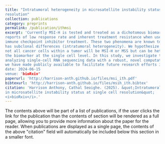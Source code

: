 ```yaml
---
title: "Intratumoral heterogeneity in microsatellite instability status at single cell
resolution"
collection: publications
category: preprints
permalink: /publication/ithmsi
excerpt: 'Currently MSI-H is tested and treated as a dichotomous biomarker. However, there are
reports of low response rate and inherent treatment resistance when used to help guide 
immune checkpoint inhibitor treatment. These two phenomena are known to occur when a tumor 
has subclonal differences (intratumoral heterogeneity). We hypothesize based on this, that 
not all cancer cells within a tumor will be MSI-H or MSS but can be heterogeneous for 
the biomarker at the single cell level. In this study, we investigate this hypothesis by 
analyzing single-cell RNA sequencing data with a robust, novel computational pipeline that 
we have made publicly available to facilitate future research efforts in this area.
date: 2024-06-15
venue: 'bioRxiv'
paperurl: 'http://harrison-anth.github.io/files/msi_ith.pdf'
bibtexurl: 'http://harrison-anth.github.io/files/msih_ith.bibtex'
citation: 'Harrison Anthony, Cathal Seoighe. (2025). &quot;Intratumoral heterogeneity 
in microsatellite instability status at single cell resolution&quot; 
<i>bioRxiv</i>.'
---
```

The contents above will be part of a list of publications, if the user clicks the link for the publication than the contents of section will be rendered as a full page, allowing you to provide more information about the paper for the reader. When publications are displayed as a single page, the contents of the above "citation" field will automatically be included below this section in a smaller font.
